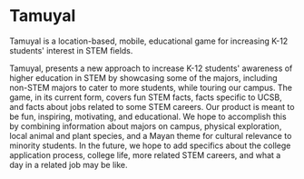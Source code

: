 # Tamuyal
Tamuyal is a location-based, mobile, educational game for increasing K-12 students' interest in STEM fields.

Tamuyal, presents a new approach to increase K-12 students' awareness of higher education in STEM by showcasing some of the majors, including non-STEM majors to cater to more students, while touring our campus. The game, in its current form, covers fun STEM facts, facts specific to UCSB, and facts about jobs related to some STEM careers. Our product is meant to be fun, inspiring, motivating, and educational. We hope to accomplish this by combining information about majors on campus, physical exploration, local animal and plant species, and a Mayan theme for cultural relevance to minority students. In the future, we hope to add specifics about the college application process, college life, more related STEM careers, and what a day in a related job may be like.
